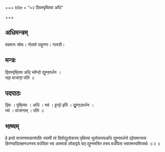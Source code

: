 +++
title = "०२ दिवस्पृथिव्या अधि"

+++
## अधिमन्त्रम्
पवमानः सोमः। गोतमो राहूगणः। गायत्री।

## मन्त्रः
दि॒वस्पृ॑थि॒व्या अधि॒ भवे॑न्दो द्युम्न॒वर्ध॑नः ।  
भवा॒ वाजा॑नां॒ पतिः॑ ॥

## पदपाठः
दि॒वः । पृ॒थि॒व्याः । अधि॑ । भव॑ । इ॒न्दो॒ इति॑ । द्यु॒म्न॒ऽवर्ध॑नः ।  
भव॑ । वाजा॑नाम् । पतिः॑ ॥

## भाष्यम्
हे इन्दो वाजानामन्नानांपतिः स्वामी त्वं दिवोद्युलोकस्य पृथिव्या भूलोकस्यअधि द्युम्नवर्धनो द्योतमानस्य हिरण्यादिलक्षणधनस्य वर्धयिता भव अस्माकं लोकद्वये यत् द्युम्नमस्ति तस्य वर्धयिता भवास्मभ्यमित्यर्थः ॥ २ ॥
